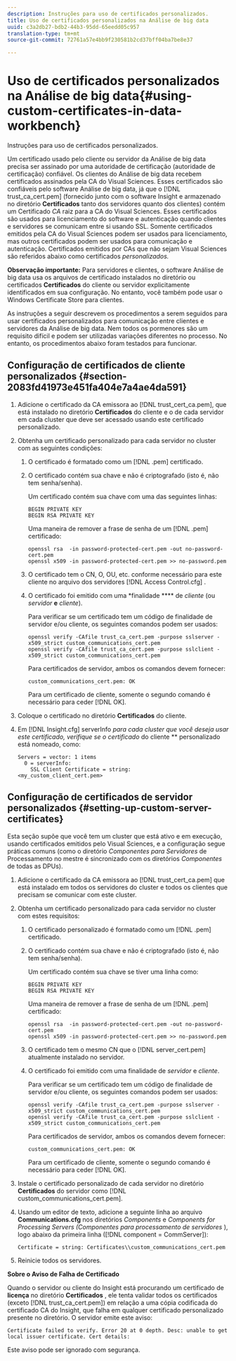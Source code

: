 ```yaml
---
description: Instruções para uso de certificados personalizados.
title: Uso de certificados personalizados na Análise de big data
uuid: c3a2db27-bdb2-44b3-95dd-65eedd05c957
translation-type: tm+mt
source-git-commit: 72761a57e4bb9f230581b2cd37bff04ba7be8e37

---
```



# Uso de certificados personalizados na Análise de big data{#using-custom-certificates-in-data-workbench}

Instruções para uso de certificados personalizados.

Um certificado usado pelo cliente ou servidor da Análise de big data precisa ser assinado por uma autoridade de certificação (autoridade de certificação) confiável. Os clientes do Análise de big data recebem certificados assinados pela CA do Visual Sciences. Esses certificados são confiáveis pelo software Análise de big data, já que o [!DNL trust_ca_cert.pem] (fornecido junto com o software Insight e armazenado no diretório **Certificados** tanto dos servidores quanto dos clientes) contém um Certificado *CA* raiz para a CA do Visual Sciences. Esses certificados são usados para licenciamento do software e autenticação quando clientes e servidores se comunicam entre si usando SSL. Somente certificados emitidos pela CA do Visual Sciences podem ser usados para licenciamento, mas outros certificados podem ser usados para comunicação e autenticação. Certificados emitidos por CAs que não sejam Visual Sciences são referidos abaixo como certificados *personalizados.*

**Observação importante:** Para servidores e clientes, o software Análise de big data usa os arquivos de certificado instalados no diretório ou certificados **Certificados** do cliente ou servidor explicitamente identificados em sua configuração. No entanto, você também pode usar o Windows Certificate Store [](../../../../../home/c-inst-svr/c-install-ins-svr/t-install-proc-inst-svr-dpu/c-dnld-dgtl-cert/crypto-api.md#concept-4acb13b7de9340ea8cde8ad84b93358d) para clientes.

As instruções a seguir descrevem os procedimentos a serem seguidos para usar certificados personalizados para comunicação entre clientes e servidores da Análise de big data. Nem todos os pormenores são um requisito difícil e podem ser utilizadas variações diferentes no processo. No entanto, os procedimentos abaixo foram testados para funcionar.

## Configuração de certificados de cliente personalizados {#section-2083fd41973e451fa404e7a4ae4da591}

1. Adicione o certificado da CA emissora ao [!DNL trust_cert_ca.pem], que está instalado no diretório **Certificados** do cliente e o de cada servidor em cada cluster que deve ser acessado usando este certificado personalizado.

1. Obtenha um certificado personalizado para cada servidor no cluster com as seguintes condições:

   1. O certificado é formatado como um [!DNL .pem] certificado.
   1. O certificado contém sua chave e não é criptografado (isto é, não tem senha/senha).

      Um certificado contém sua chave com uma das seguintes linhas:

      ```
      BEGIN PRIVATE KEY 
      BEGIN RSA PRIVATE KEY
      ```

      Uma maneira de remover a frase de senha de um [!DNL .pem] certificado:

      ```
      openssl rsa  -in password-protected-cert.pem -out no-password-cert.pem 
      openssl x509 -in password-protected-cert.pem >> no-password.pem
      ```

   1. O certificado tem o CN, O, OU, etc. conforme necessário para este cliente no arquivo dos servidores [!DNL Access Control.cfg] .
   1. O certificado foi emitido com uma *finalidade **** de *cliente* (ou *servidor* **e** *cliente*).

      Para verificar se um certificado tem um código de finalidade de servidor e/ou cliente, os seguintes comandos podem ser usados:

      ```
      openssl verify -CAfile trust_ca_cert.pem -purpose sslserver -x509_strict custom_communications_cert.pem 
      openssl verify -CAfile trust_ca_cert.pem -purpose sslclient -x509_strict custom_communications_cert.pem
      ```

      Para certificados de servidor, ambos os comandos devem fornecer:

      ```
      custom_communications_cert.pem: OK
      ```

      Para um certificado de cliente, somente o segundo comando é necessário para ceder [!DNL OK].

1. Coloque o certificado no diretório **Certificados** do cliente.
1. Em [!DNL Insight.cfg] serverInfo *para cada cluster que você deseja usar este certificado, verifique se o certificado* do cliente ** personalizado está nomeado, como:

   ```
   Servers = vector: 1 items 
     0 = serverInfo: 
       SSL Client Certificate = string:
   <my_custom_client_cert.pem>
   ```

## Configuração de certificados de servidor personalizados {#setting-up-custom-server-certificates}

Esta seção supõe que você tem um cluster que está ativo e em execução, usando certificados emitidos pelo Visual Sciences, e a configuração segue práticas comuns (como o diretório *Componentes para Servidores* de Processamento no mestre é sincronizado com os diretórios *Componentes* de todas as DPUs).

1. Adicione o certificado da CA emissora ao [!DNL trust_cert_ca.pem] que está instalado em todos os servidores do cluster e todos os clientes que precisam se comunicar com este cluster.
1. Obtenha um certificado personalizado para cada servidor no cluster com estes requisitos:

   1. O certificado personalizado é formatado como um [!DNL .pem] certificado.
   1. O certificado contém sua chave e não é criptografado (isto é, não tem senha/senha).

      Um certificado contém sua chave se tiver uma linha como:

      ```
      BEGIN PRIVATE KEY 
      BEGIN RSA PRIVATE KEY
      ```

      Uma maneira de remover a frase de senha de um [!DNL .pem] certificado:

      ```
      openssl rsa  -in password-protected-cert.pem -out no-password-cert.pem 
      openssl x509 -in password-protected-cert.pem >> no-password.pem
      ```

   1. O certificado tem o mesmo CN que o [!DNL server_cert.pem] atualmente instalado no servidor.
   1. O certificado foi emitido com uma finalidade de *servidor* e *cliente*.

      Para verificar se um certificado tem um código de finalidade de servidor e/ou cliente, os seguintes comandos podem ser usados:

      ```
      openssl verify -CAfile trust_ca_cert.pem -purpose sslserver -x509_strict custom_communications_cert.pem 
      openssl verify -CAfile trust_ca_cert.pem -purpose sslclient -x509_strict custom_communications_cert.pem
      ```

      Para certificados de servidor, ambos os comandos devem fornecer:

      ```
      custom_communications_cert.pem: OK
      ```

      Para um certificado de cliente, somente o segundo comando é necessário para ceder [!DNL OK].

1. Instale o certificado personalizado de cada servidor no diretório **Certificados** do servidor como [!DNL custom_communications_cert.pem].

1. Usando um editor de texto, adicione a seguinte linha ao arquivo **Communications.cfg** nos diretórios *Components* e *Components for Processing Servers (Componentes para processamento de servidores* ), logo abaixo da primeira linha ([!DNL component = CommServer]):

   ```
   Certificate = string: Certificates\\custom_communications_cert.pem
   ```

1. Reinicie todos os servidores.

**Sobre o Aviso de Falha de Certificado**

Quando o servidor ou cliente do Insight está procurando um certificado de **licença** no diretório **Certificados** , ele tenta validar todos os certificados (exceto [!DNL trust_ca_cert.pem]) em relação a uma cópia codificada do certificado CA do Insight, que falha em qualquer certificado personalizado presente no diretório. O servidor emite este aviso:

```
Certificate failed to verify. Error 20 at 0 depth. Desc: unable to get local issuer certificate. Cert details:
```

Este aviso pode ser ignorado com segurança.

